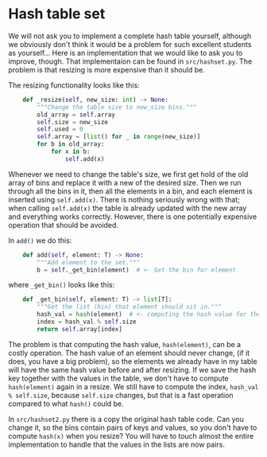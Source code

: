 # Hash table set

We will not ask you to implement a complete hash table yourself, although we obviously don't think it would be a problem for such excellent students as yourself... Here is an implementation that we would like to ask you to improve, though. That implementaion can be found in `src/hashset.py`. The problem is that resizing is more expensive than it should be.

The resizing functionality looks like this:

```python
    def _resize(self, new_size: int) -> None:
        """Change the table size to new_size bins."""
        old_array = self.array
        self.size = new_size
        self.used = 0
        self.array = [list() for _ in range(new_size)]
        for b in old_array:
            for x in b:
                self.add(x)
```

Whenever we need to change the table's size, we first get hold of the old array of bins and replace it with a new of the desired size. Then we run through all the bins in it, then all the elements in a bin, and each element is inserted using `self.add(x)`. There is nothing seriously wrong with that; when calling `self.add(x)` the table is already updated with the new array and everything works correctly. However, there is one potentially expensive operation that should be avoided.

In `add()` we do this:

```python
    def add(self, element: T) -> None:
        """Add element to the set."""
        b = self._get_bin(element)  # <- Get the bin for element
```

where `_get_bin()` looks like this:

```python
    def _get_bin(self, element: T) -> list[T]:
        """Get the list (bin) that element should sit in."""
        hash_val = hash(element)  # <- computing the hash value for the element
        index = hash_val % self.size
        return self.array[index]
```

The problem is that computing the hash value, `hash(element)`, can be a costly operation. The hash value of an element should never change, (if it does, you have a big problem), so the elements we already have in my table will have the same hash value before and after resizing. If we save the hash key together with the values in the table, we don't have to compute `hash(element)` again in a resize. We still have to compute the index, `hash_val % self.size`, because `self.size` changes, but that is a fast operation compared to what `hash()` could be.

In `src/hashset2.py` there is a copy the original hash table code. Can you change it, so the bins contain pairs of keys and values, so you don't have to compute `hash(x)` when you resize? You will have to touch almost the entire implementation to handle that the values in the lists are now pairs.
